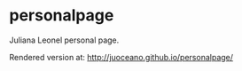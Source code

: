 personalpage
============

Juliana Leonel personal page.

Rendered version at: http://juoceano.github.io/personalpage/
